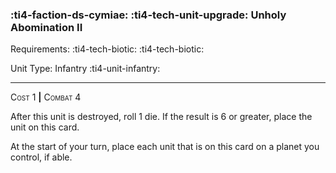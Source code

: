 ### :ti4-faction-ds-cymiae: :ti4-tech-unit-upgrade: **Unholy Abomination II**

Requirements: :ti4-tech-biotic: :ti4-tech-biotic:

Unit Type: Infantry :ti4-unit-infantry:

---

<span style="font-variant:small-caps;">Cost 1</span> __|__ <span style="font-variant:small-caps;">Combat 4</span> 

After this unit is destroyed, roll 1 die.
If the result is 6 or greater, place the unit on this card.

At the start of your turn, place each unit that is on this card on a planet you control, if able.
